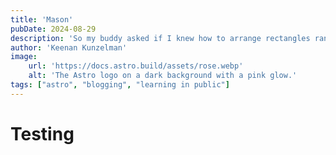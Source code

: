 ```yaml
---
title: 'Mason'
pubDate: 2024-08-29
description: 'So my buddy asked if I knew how to arrange rectangles randomly and I thought it would be easy. That was dumb.'
author: 'Keenan Kunzelman'
image:
    url: 'https://docs.astro.build/assets/rose.webp'
    alt: 'The Astro logo on a dark background with a pink glow.'
tags: ["astro", "blogging", "learning in public"]
---
```

# Testing

